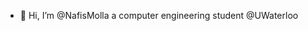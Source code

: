 - 👋 Hi, I’m @NafisMolla a computer engineering student @UWaterloo
<!---
NafisMolla/NafisMolla is a ✨ special ✨ repository because its `README.md` (this file) appears on your GitHub profile.
You can click the Preview link to take a look at your changes.
--->
